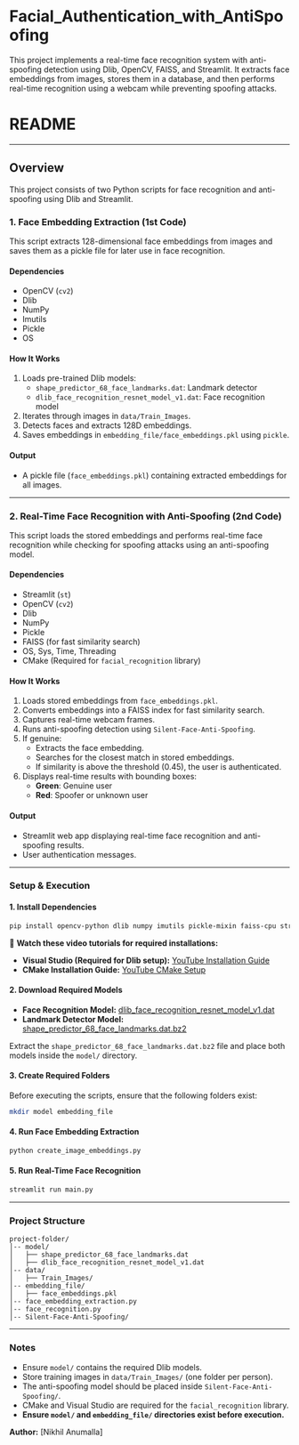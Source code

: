 # Facial_Authentication_with_AntiSpoofing
This project implements a real-time face recognition system with anti-spoofing detection using Dlib, OpenCV, FAISS, and Streamlit. It extracts face embeddings from images, stores them in a database, and then performs real-time recognition using a webcam while preventing spoofing attacks.

# README
---

## Overview
This project consists of two Python scripts for face recognition and anti-spoofing using Dlib and Streamlit.

### **1. Face Embedding Extraction (1st Code)**
This script extracts 128-dimensional face embeddings from images and saves them as a pickle file for later use in face recognition.

#### **Dependencies**
- OpenCV (`cv2`)
- Dlib
- NumPy
- Imutils
- Pickle
- OS

#### **How It Works**
1. Loads pre-trained Dlib models:
   - `shape_predictor_68_face_landmarks.dat`: Landmark detector
   - `dlib_face_recognition_resnet_model_v1.dat`: Face recognition model
2. Iterates through images in `data/Train_Images`.
3. Detects faces and extracts 128D embeddings.
4. Saves embeddings in `embedding_file/face_embeddings.pkl` using `pickle`.

#### **Output**
- A pickle file (`face_embeddings.pkl`) containing extracted embeddings for all images.

---

### **2. Real-Time Face Recognition with Anti-Spoofing (2nd Code)**
This script loads the stored embeddings and performs real-time face recognition while checking for spoofing attacks using an anti-spoofing model.

#### **Dependencies**
- Streamlit (`st`)
- OpenCV (`cv2`)
- Dlib
- NumPy
- Pickle
- FAISS (for fast similarity search)
- OS, Sys, Time, Threading
- CMake (Required for `facial_recognition` library)

#### **How It Works**
1. Loads stored embeddings from `face_embeddings.pkl`.
2. Converts embeddings into a FAISS index for fast similarity search.
3. Captures real-time webcam frames.
4. Runs anti-spoofing detection using `Silent-Face-Anti-Spoofing`.
5. If genuine:
   - Extracts the face embedding.
   - Searches for the closest match in stored embeddings.
   - If similarity is above the threshold (0.45), the user is authenticated.
6. Displays real-time results with bounding boxes:
   - **Green**: Genuine user
   - **Red**: Spoofer or unknown user

#### **Output**
- Streamlit web app displaying real-time face recognition and anti-spoofing results.
- User authentication messages.

---

### **Setup & Execution**

#### **1. Install Dependencies**
```bash
pip install opencv-python dlib numpy imutils pickle-mixin faiss-cpu streamlit cmake
```

📌 **Watch these video tutorials for required installations:**
- **Visual Studio (Required for Dlib setup):** [YouTube Installation Guide](https://youtu.be/oTv7HB6CRpQ?si=8mRwcIC6KwU3SrR3)
- **CMake Installation Guide:** [YouTube CMake Setup](https://youtu.be/8_X5Iq9niDE?si=Tytq4FnzvnA_WDO7)

#### **2. Download Required Models**
- **Face Recognition Model:** [dlib_face_recognition_resnet_model_v1.dat](https://github.com/ageitgey/face_recognition_models/blob/master/face_recognition_models/models/dlib_face_recognition_resnet_model_v1.dat)
- **Landmark Detector Model:** [shape_predictor_68_face_landmarks.dat.bz2](https://github.com/davisking/dlib-models/blob/master/shape_predictor_68_face_landmarks.dat.bz2/)

Extract the `shape_predictor_68_face_landmarks.dat.bz2` file and place both models inside the `model/` directory.

#### **3. Create Required Folders**
Before executing the scripts, ensure that the following folders exist:
```bash
mkdir model embedding_file
```

#### **4. Run Face Embedding Extraction**
```bash
python create_image_embeddings.py
```

#### **5. Run Real-Time Face Recognition**
```bash
streamlit run main.py
```

---

### **Project Structure**
```
project-folder/
│-- model/
│   ├── shape_predictor_68_face_landmarks.dat
│   ├── dlib_face_recognition_resnet_model_v1.dat
│-- data/
│   ├── Train_Images/
│-- embedding_file/
│   ├── face_embeddings.pkl
│-- face_embedding_extraction.py
│-- face_recognition.py
│-- Silent-Face-Anti-Spoofing/
```

---

### **Notes**
- Ensure `model/` contains the required Dlib models.
- Store training images in `data/Train_Images/` (one folder per person).
- The anti-spoofing model should be placed inside `Silent-Face-Anti-Spoofing/`.
- CMake and Visual Studio are required for the `facial_recognition` library.
- **Ensure `model/` and `embedding_file/` directories exist before execution.**

**Author:** [Nikhil Anumalla]
